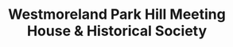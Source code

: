 ---
layout: repo
title: "Westmoreland Park Hill Meeting House & Historical Society"
id: 5959
permalink: repos/5959/
---